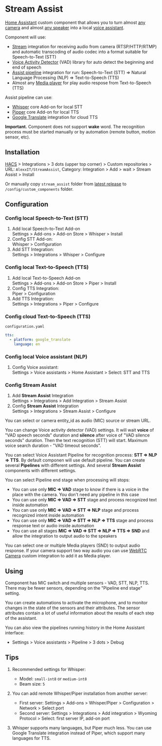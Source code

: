 # Stream Assist

[Home Assistant](https://www.home-assistant.io/) custom component that allows you to turn almost [any camera](https://www.home-assistant.io/integrations/#camera) and almost [any speaker](https://www.home-assistant.io/integrations/#media-player) into a local [voice assistant](https://www.home-assistant.io/integrations/#voice).

Component will use:

- [Stream](https://www.home-assistant.io/integrations/stream/) integration for receiving audio from camera (RTSP/HTTP/RTMP) and automatic transcoding of audio codec into a format suitable for Speech-to-Text (STT)
- [Voice Activity Detector](https://github.com/wiseman/py-webrtcvad) (VAD) library for auto detect the beginning and end of speech
- [Assist pipeline](https://www.home-assistant.io/integrations/assist_pipeline/) integration for run: Speech-to-Text (STT) => Natural Language Processing (NLP) => Text-to-Speech (TTS)
- Almost any [Media player](https://www.home-assistant.io/integrations/#media-player) for play audio respose from Text-to-Speech (TTS)

Assist pipeline can use:

- [Whisper](https://github.com/home-assistant/addons) core Add-on for local STT
- [Pipper](https://github.com/home-assistant/addons) core Add-on for local TTS
- [Google Translate](https://www.home-assistant.io/integrations/google_translate/) integration for cloud TTS

**Important.** Component does not support **wake** word. The recognition process must be started manually or by automation (remote button, motion sensor, etc).

## Installation

[HACS](https://hacs.xyz/) > Integrations > 3 dots (upper top corner) > Custom repositories > URL: `AlexxIT/StreamAssist`, Category: Integration > Add > wait > Stream Assist > Install

Or manually copy `stream_assist` folder from [latest release](https://github.com/AlexxIT/StreamAssist/releases/latest) to `/config/custom_components` folder.

## Configuration

### Config local Speech-to-Text (STT)

1. Add local Speech-to-Text Add-on  
   Settings > Add-ons > Add-on Store > Whisper > Install
2. Config STT Add-on:  
   Whisper > Configuration
3. Add STT Integration:  
   Settings > Integrations > Whisper > Configure

### Config local Text-to-Speech (TTS)
 
1. Add local Text-to-Speech Add-on  
   Settings > Add-ons > Add-on Store > Piper > Install
2. Config TTS Integration:  
   Piper > Configuration
3. Add TTS Integration:  
   Settings > Integrations > Piper > Configure

### Config cloud Text-to-Speech (TTS)

`configuration.yaml`

```yaml
tts:
  - platform: google_translate
    language: en
```

### Config local Voice assistant (NLP)

1. Config Voice assistant:  
   Settings > Voice assistants > Home Assistant > Select: STT and TTS

### Config Stream Assist

1. Add **Stream Assist** Integration  
   Settings > Integrations > Add Integration > Stream Assist
2. Config **Stream Assist** Integration  
   Settings > Integrations > Stream Assist > Configure

You can select or camera entity_id as audio (MIC) source or stream URL.

You can change Voice activity detector (VAD) settings. It will wait **voice** of "VAD speech seconds" duration and **silence** after voice of "VAD silence seconds" duration. Then the text recognition (STT) will start. Maximum voice search duration - "VAD timeout seconds".

You can select Voice Assistant Pipeline for recognition process: **STT => NLP => TTS**. By default componen will use default pipeline. You can create several **Pipelines** with different settings. And several **Stream Assist** components with different settings.

You can select Pipeline end stage when processing will stops:

- You can use only **MIC => VAD** stage to know if there is a voice in the place with the camera. You don't need any pipeline in this case
- You can use only **MIC => VAD => STT** stage and process recognized text inside automation
- You can use only **MIC => VAD => STT => NLP** stage and process recognized intent inside automation
- You can use only **MIC => VAD => STT => NLP => TTS** stage and process response text or audio inside automation
- You can use all stages **MIC => VAD => STT => NLP => TTS => SND** and allow the integration to output audio to the speakers

You can select one or multiple Media players (SND) to output audio response. If your camera support two way audio you can use [WebRTC Camera](https://github.com/AlexxIT/WebRTC#stream-to-camera) custom integration to add it as Media player.

## Using

Component has MIC switch and multiple sensors - VAD, STT, NLP, TTS. There may be fewer sensors, depending on the "Pipeline end stage" setting.

You can create automations to activate the microphone, and to monitor changes in the state of the sensors and their attributes. The sensor attributes contain a lot of useful information about the results of each step of the assistant.

You can also view the pipelines running history in the Home Assistant interface:

- Settings > Voice assistants > Pipeline > 3 dots > Debug

## Tips

1. Recommended settings for Whisper:
   - Model: `small-int8` or `medium-int8`
   - Beam size: `5`

2. You can add remote Whisper/Piper installation from another server:
   - First server: Settings > Add-ons > Whisper/Piper > Configuration > Network > Select port
   - Second server: Settings > Integrations > Add integration > Wyoming Protocol > Select: first server IP, add-on port

3. Whisper supports many languages, but Piper much less. You can use Google Translate integration instead of Piper, which support many languages for TTS.
